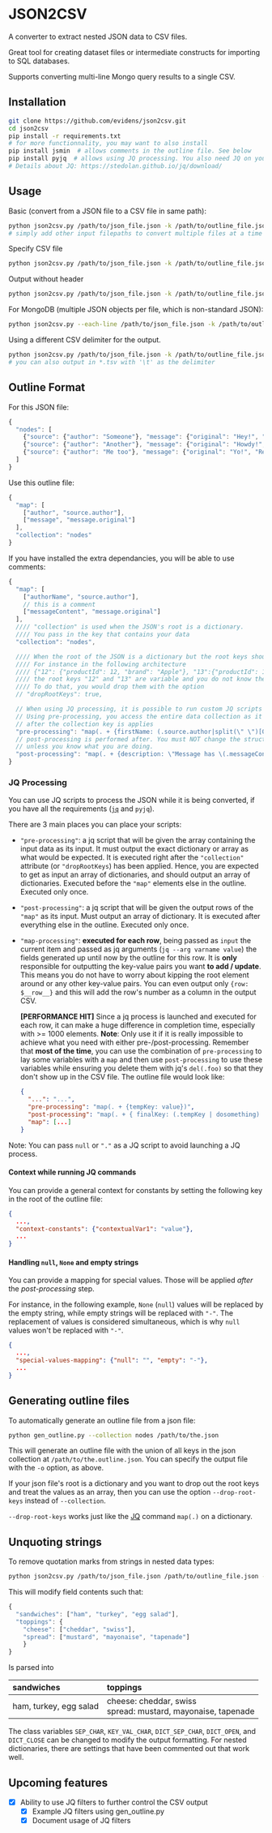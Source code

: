 # JSON2CSV

A converter to extract nested JSON data to CSV files.

Great tool for creating dataset files or intermediate constructs for importing to SQL databases.

Supports converting multi-line Mongo query results to a single CSV.



## Installation

```bash
git clone https://github.com/evidens/json2csv.git
cd json2csv
pip install -r requirements.txt
# for more functionnality, you may want to also install
pip install jsmin  # allows comments in the outline file. See below
pip install pyjq  # allows using JQ processing. You also need JQ on your system
# Details about JQ: https://stedolan.github.io/jq/download/
```


## Usage



Basic (convert from a JSON file to a CSV file in same path):

```bash
python json2csv.py /path/to/json_file.json -k /path/to/outline_file.json
# simply add other input filepaths to convert multiple files at a time
```

Specify CSV file

```bash
python json2csv.py /path/to/json_file.json -k /path/to/outline_file.json -o /some/other/file.csv
```

Output without header

```bash
python json2csv.py /path/to/json_file.json -k /path/to/outline_file.json --no-header
```



For MongoDB (multiple JSON objects per file, which is non-standard JSON):

```bash
python json2csv.py --each-line /path/to/json_file.json -k /path/to/outline_file.json
```

Using a different CSV delimiter for the output.

```bash
python json2csv.py /path/to/json_file.json -k /path/to/outline_file.json --csv-delimiter ';'
# you can also output in *.tsv with '\t' as the delimiter
```

## Outline Format

For this JSON file:

```js
{
  "nodes": [
    {"source": {"author": "Someone"}, "message": {"original": "Hey!", "Revised": "Hey yo!"}},
    {"source": {"author": "Another"}, "message": {"original": "Howdy!", "Revised": "Howdy partner!"}},
    {"source": {"author": "Me too"}, "message": {"original": "Yo!", "Revised": "Yo, 'sup?"}}
  ]
}
```

Use this outline file:
```js
{
  "map": [
    ["author", "source.author"],
    ["message", "message.original"]
  ],
  "collection": "nodes"
}
```

If you have installed the extra dependancies, you will be able to use comments:

```js
{
  "map": [
    ["authorName", "source.author"],
    // this is a comment
    ["messageContent", "message.original"]
  ],
  //// "collection" is used when the JSON's root is a dictionary.
  //// You pass in the key that contains your data
  "collection": "nodes",

  //// When the root of the JSON is a dictionary but the root keys should be ignored.
  //// For instance in the following architecture
  //// {"12": {"productId": 12, "brand": "Apple"}, "13":{"productId": 13, "brand": Microsoft}}
  //// the root keys "12" and "13" are variable and you do not know them beforehand.
  //// To do that, you would drop them with the option
  // "dropRootKeys": true,

  // When using JQ processing, it is possible to run custom JQ scripts
  // Using pre-processing, you access the entire data collection as it was
  // after the collection key is applies
  "pre-processing": "map(. + {firstName: (.source.author|split(\" \")[0])})",
  // post-processing is performed after. You must NOT change the structure
  // unless you know what you are doing.
  "post-processing": "map(. + {description: \"Message has \(.messageContent|length) characters.\"})"
}
```

### JQ Processing

You can use JQ scripts to process the JSON while it is being converted, if you have all the requirements ([`jq`](https://stedolan.github.io/jq/manual) and `pyjq`).

There are 3 main places you can place your scripts:

- `"pre-processing"`: a jq script that will be given the array containing the input data as its input. It must output the exact dictionary or array as what would be expected. It is executed right after the `"collection"` attribute (or `"dropRootKeys`) has been applied. Hence, you are expected to get as input an array of dictionaries, and should output an array of dictionaries.  Executed before the `"map"` elements else in the outline. 
  Executed only once.

- `"post-processing"`: a jq script that will be given the output rows of the `"map"` as its input. Must output an array of dictionary. It is executed after everything else in the outline. Executed only once.

- `"map-processing"`: **executed for each row**, being passed as `input` the current item and passed as jq arguments (`jq --arg varname value`) the fields generated up until now by the outline for this row.
  It is **only** responsible for outputting the key-value pairs you want **to add / update**. This means you do not have to worry about kipping the root element around or any other key-value pairs. You can even output only `{row: $__row__}` and this will add the row's number as a column in the output CSV.
  
  **[PERFORMANCE HIT]** Since a jq process is launched and executed for each row, it can make a huge difference in completion time, especially with >= 1000 elements.
  **Note**: Only use it if it is really impossible to achieve what you need with either pre-/post-processing.
Remember that **most of the time**, you can use the combination of `pre-processing` to lay some variables with a `map` and then use `post-processing` to use these variables while ensuring you delete them with jq's `del(.foo)` so that they don't show up in the CSV file.
  The outline file would look like:
  
  ```json
  {
    "...": "...",
    "pre-processing": "map(. + {tempKey: value})",
    "post-processing": "map(. + { finalKey: (.tempKey | dosomething) } | del(.tempKey))",
    "map": [...]
  }
  ```



Note: You can pass `null` or `"."` as a JQ script to avoid launching a JQ process.



#### Context while running JQ commands

You can provide a general context for constants by setting the following key in the root of the outline file:

```json
{
  ...,
  "context-constants": {"contextualVar1": "value"},
  ...
}
```


#### Handling `null`, `None` and empty strings

You can provide a mapping for special values. Those will be applied *after* the *post-processing* step.

For instance, in the following example, `None` (`null`) values will be replaced by the empty string, while empty strings will be replaced with `"-"`. The replacement of values is considered simultaneous, which is why `null` values won't be replaced with `"-"`.

```json
{
  ...,
  "special-values-mapping": {"null": "", "empty": "-"},
  ...
}
```


## Generating outline files

To automatically generate an outline file from a json file:

```bash
python gen_outline.py --collection nodes /path/to/the.json
```

This will generate an outline file with the union of all keys in the json
collection at `/path/to/the.outline.json`.  You can specify the output file
with the `-o` option, as above.

If your json file's root is a dictionary and you want to drop out the root keys and treat the values as an array, then you can use the option `--drop-root-keys` instead of `--collection`.

`--drop-root-keys` works just like the [JQ](https://stedolan.github.io/jq/) command `map(.)` on a dictionary.


## Unquoting strings

To remove quotation marks from strings in nested data types:

```bash
python json2csv.py /path/to/json_file.json /path/to/outline_file.json --strings
```

This will modify field contents such that:

```js
{
  "sandwiches": ["ham", "turkey", "egg salad"],
  "toppings": {
    "cheese": ["cheddar", "swiss"],
    "spread": ["mustard", "mayonaise", "tapenade"]
    }
}
```

Is parsed into

|sandwiches            |toppings                                                       |
|:---------------------|:--------------------------------------------------------------|
|ham, turkey, egg salad|cheese: cheddar, swiss<br>spread: mustard, mayonaise, tapenade|

The class variables `SEP_CHAR`, `KEY_VAL_CHAR`, `DICT_SEP_CHAR`, `DICT_OPEN`, and `DICT_CLOSE` can be changed to modify the output formatting. For nested dictionaries, there are settings that have been commented out that work well. 


## Upcoming features

- [X] Ability to use JQ filters to further control the CSV output
  - [X] Example JQ filters using gen_outline.py
  - [x] Document usage of JQ filters
